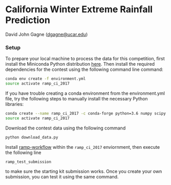 # California Winter Extreme Rainfall Prediction

David John Gagne (dgagne@ucar.edu)

### Setup

To prepare your local machine to process the data for this competition, first install the Miniconda Python distribution [here](https://conda.io/miniconda.html). Then install the required dependencies for the contest using the following command line command:
```bash
conda env create -f environment.yml
source activate ramp_ci_2017
```
If you have trouble creating a conda environment from the environment.yml file, try the following steps to manually install the necessary Python libraries:
```bash
conda create --name ramp_ci_2017 -c conda-forge python=3.6 numpy scipy matplotlib cartopy scikit-learn pandas xarray ipython jupyter
source activate ramp_ci_2017
```

Download the contest data using the following command
```bash
python download_data.py
```

Install [ramp-workflow](https://github.com/paris-saclay-cds/ramp-workflow) within the `ramp_ci_2017` enviornment, then execute the following line
```bash
ramp_test_submission
```
to make sure the starting kit submission works. Once you create your own submission, you can test it using the same command.
